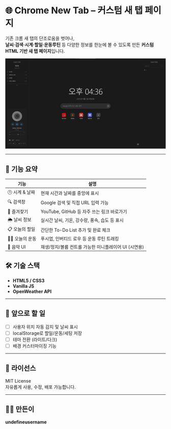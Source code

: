 # 🌐 Chrome New Tab – 커스텀 새 탭 페이지

기존 크롬 새 탭의 단조로움을 벗어나,  
**날씨·검색·시계·할일·운동루틴** 등 다양한 정보를 한눈에 볼 수 있도록 만든 **커스텀 HTML 기반 새 탭 페이지**입니다.

![screenshot](./screenshot.png)

---

## 📌 기능 요약

| 기능 | 설명 |
|------|------|
| 🕒 시계 & 날짜 | 현재 시간과 날짜를 중앙에 표시 |
| 🔍 검색창 | Google 검색 및 직접 URL 입력 가능 |
| 📁 즐겨찾기 | YouTube, GitHub 등 자주 쓰는 링크 바로가기 |
| 🌦 날씨 정보 | 실시간 날씨, 기온, 강수량, 풍속, 습도 등 표시 |
| 📋 오늘의 할일 | 간단한 To-Do List 추가 및 완료 체크 |
| 🏃‍♂️ 오늘의 운동 | 푸시업, 인버티드 로우 등 운동 루틴 트래킹 |
| 🎵 음악 UI | 재생/정지/볼륨 컨트롤 가능한 미니플레이어 UI (시연용) |


## 🛠 기술 스택

- **HTML5 / CSS3**
- **Vanilla JS**
- **OpenWeather API**

---

## 🧠 앞으로 할 일

- [ ] 사용자 위치 자동 감지 및 날씨 표시
- [ ] localStorage로 할일/운동/세팅 저장
- [ ] 테마 전환 (라이트/다크)
- [ ] 배경 커스터마이징 기능

---

## 📄 라이선스

MIT License  
자유롭게 사용, 수정, 배포 가능합니다.

---

## 🙋‍♂️ 만든이

**undefineusername**  